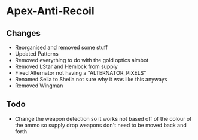 # Apex-Anti-Recoil
## Changes
- Reorganised and removed some stuff
- Updated Patterns
- Removed everything to do with the gold optics aimbot
- Removed LStar and Hemlock from supply
- Fixed Alternator not having a "ALTERNATOR_PIXELS"
- Renamed Sella to Sheila not sure why it was like this anyways
- Removed Wingman

## Todo
- Change the weapon detection so it works not based off of the colour of the ammo so supply drop weapons don't need to be moved back and forth